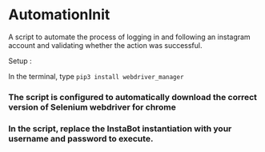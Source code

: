 # AutomationInit
A script to automate the process of logging in and following an instagram account and validating whether the action was successful.

Setup :

In the terminal, type `pip3 install webdriver_manager`

### The script is configured to automatically download the correct version of Selenium webdriver for chrome

### In the script, replace the InstaBot instantiation with your username and password to execute.
